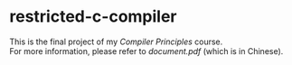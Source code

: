 # restricted-c-compiler
This is the final project of my *Compiler Principles* course.  
For more information, please refer to *document.pdf* (which is in Chinese).

